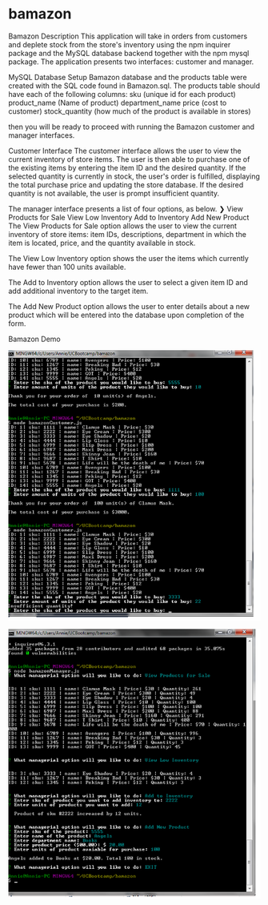 # bamazon


Bamazon
Description
This application will take in orders from customers and deplete stock from the store's inventory using the npm inquirer package and the MySQL database backend together with the npm mysql package. The application presents two interfaces: customer and manager.

MySQL Database Setup
Bamazon database and the products table were created with the SQL code found in Bamazon.sql. 
The products table should have each of the following columns:
sku (unique id for each product)
product_name (Name of product)
department_name
price (cost to customer)
stock_quantity (how much of the product is available in stores)

then you will be ready to proceed with running the Bamazon customer and manager interfaces.

Customer Interface
The customer interface allows the user to view the current inventory of store items. The user is then able to purchase one of the existing items by entering the item ID and the desired quantity. If the selected quantity is currently in stock, the user's order is fulfilled, displaying the total purchase price and updating the store database. If the desired quantity is not available, the user is prompt insufficient quantity.


The manager interface presents a list of four options, as below.
❯ View Products for Sale 
  View Low Inventory 
  Add to Inventory 
  Add New Product
The View Products for Sale option allows the user to view the current inventory of store items: item IDs, descriptions, department in which the item is located, price, and the quantity available in stock.

The View Low Inventory option shows the user the items which currently have fewer than 100 units available.

The Add to Inventory option allows the user to select a given item ID and add additional inventory to the target item.

The Add New Product option allows the user to enter details about a new product which will be entered into the database upon completion of the form.


Bamazon Demo

![alt-text](https://github.com/wanderblue/bamazon/blob/master/example1.png)

![alt-text](https://github.com/wanderblue/bamazon/blob/master/example2.png)
